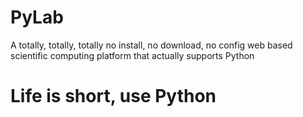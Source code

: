 # PyLab
A totally, totally, totally no install, no download, no config web based scientific computing platform that actually supports Python 

# Life is short, use Python
